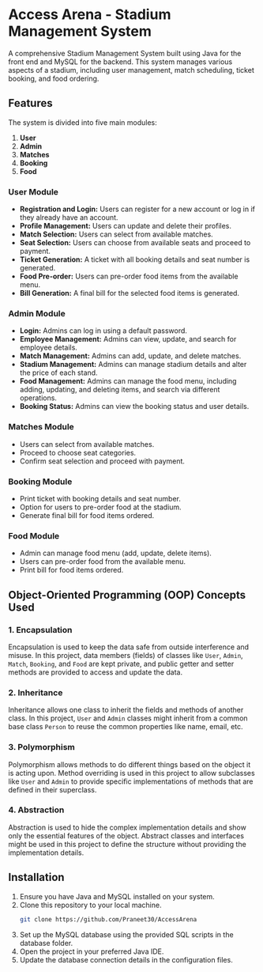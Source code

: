 # Access Arena - Stadium Management System

A comprehensive Stadium Management System built using Java for the front end and MySQL for the backend. This system manages various aspects of a stadium, including user management, match scheduling, ticket booking, and food ordering.

## Features

The system is divided into five main modules:

1. **User**
2. **Admin**
3. **Matches**
4. **Booking**
5. **Food**

### User Module

- **Registration and Login:** Users can register for a new account or log in if they already have an account.
- **Profile Management:** Users can update and delete their profiles.
- **Match Selection:** Users can select from available matches.
- **Seat Selection:** Users can choose from available seats and proceed to payment.
- **Ticket Generation:** A ticket with all booking details and seat number is generated.
- **Food Pre-order:** Users can pre-order food items from the available menu.
- **Bill Generation:** A final bill for the selected food items is generated.

### Admin Module

- **Login:** Admins can log in using a default password.
- **Employee Management:** Admins can view, update, and search for employee details.
- **Match Management:** Admins can add, update, and delete matches.
- **Stadium Management:** Admins can manage stadium details and alter the price of each stand.
- **Food Management:** Admins can manage the food menu, including adding, updating, and deleting items, and search via different operations.
- **Booking Status:** Admins can view the booking status and user details.

### Matches Module

- Users can select from available matches.
- Proceed to choose seat categories.
- Confirm seat selection and proceed with payment.

### Booking Module

- Print ticket with booking details and seat number.
- Option for users to pre-order food at the stadium.
- Generate final bill for food items ordered.

### Food Module

- Admin can manage food menu (add, update, delete items).
- Users can pre-order food from the available menu.
- Print bill for food items ordered.

## Object-Oriented Programming (OOP) Concepts Used

### 1. Encapsulation

Encapsulation is used to keep the data safe from outside interference and misuse. In this project, data members (fields) of classes like `User`, `Admin`, `Match`, `Booking`, and `Food` are kept private, and public getter and setter methods are provided to access and update the data.

### 2. Inheritance

Inheritance allows one class to inherit the fields and methods of another class. In this project, `User` and `Admin` classes might inherit from a common base class `Person` to reuse the common properties like name, email, etc.

### 3. Polymorphism

Polymorphism allows methods to do different things based on the object it is acting upon. Method overriding is used in this project to allow subclasses like `User` and `Admin` to provide specific implementations of methods that are defined in their superclass.

### 4. Abstraction

Abstraction is used to hide the complex implementation details and show only the essential features of the object. Abstract classes and interfaces might be used in this project to define the structure without providing the implementation details.

## Installation

1. Ensure you have Java and MySQL installed on your system.
2. Clone this repository to your local machine.
   ```sh
   git clone https://github.com/Praneet30/AccessArena
3. Set up the MySQL database using the provided SQL scripts in the database folder.
4. Open the project in your preferred Java IDE.
5. Update the database connection details in the configuration files.


